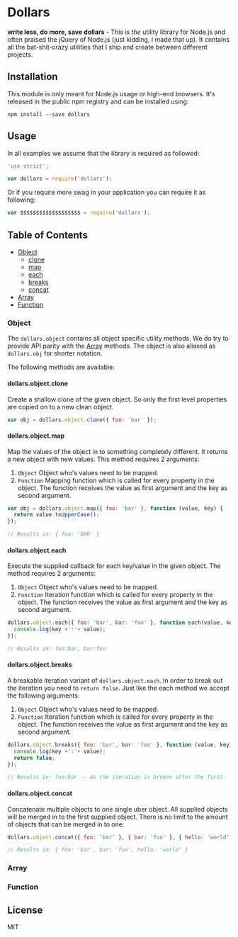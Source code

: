 # Dollars

**write less, do more, save dollars** - This is _the_ utility library for
Node.js and often praised the jQuery of Node.js (just kidding, I made that up).
It contains all the bat-shit-crazy utilities that I ship and create between
different projects.

## Installation

This module is only meant for Node.js usage or high-end browsers. It's released
in the public npm registry and can be installed using:

```
npm install --save dollars
```

## Usage

In all examples we assume that the library is required as followed:

```js
'use strict';

var dollars = require('dollars');
```

Or if you require more swag in your application you can require it as following:

```js
var $$$$$$$$$$$$$$$$$$$ = require('dollars');
```

## Table of Contents

- [Object](#object)
  - [clone](#dollarsobjectclone)
  - [map](#dollarsobjectmap)
  - [each](#dollarsobjecteach)
  - [breaks](#dollarsobjectbreaks)
  - [concat](#dollarsobjectconcat)
- [Array](#array)
- [Function](#function)

### Object

The `dollars.object` contains all object specific utility methods. We do try to
provide API parity with the [Array](#array) methods. The object is also aliased
as `dollars.obj` for shorter notation.

The following methods are available:

#### dollars.object.clone

Create a shallow clone of the given object. So only the first level properties
are copied on to a new clean object.

```js
var obj = dollars.object.clone({ foo: 'bar' });
```

#### dollars.object.map

Map the values of the object in to something completely different. It returns a
new object with new values. This method requires 2 arguments:

1. `Object` Object who's values need to be mapped.
2. `Function` Mapping function which is called for every property in the object.
   The function receives the value as first argument and the key as second
   argument.

```js
var obj = dollars.object.map({ foo: 'bar' }, function (value, key) {
  return value.toUpperCase();
});

// Results in: { foo: 'BAR' }
```

#### dollars.object.each

Execute the supplied callback for each key/value in the given object. The method
requires 2 arguments:

1. `Object` Object who's values need to be mapped.
2. `Function` Iteration function which is called for every property in the object.
   The function receives the value as first argument and the key as second
   argument.

```js
dollars.object.each({ foo: 'bar', bar: 'foo' }, function each(value, key) {
  console.log(key +':'+ value);
});

// Results in: foo:bar, bar:foo
```

#### dollars.object.breaks

A breakable iteration variant of `dollars.object.each`. In order to break out the
iteration you need to `return false`. Just like the each method we accept the
following arguments:

1. `Object` Object who's values need to be mapped.
2. `Function` Iteration function which is called for every property in the object.
   The function receives the value as first argument and the key as second
   argument.

```js
dollars.object.breaks({ foo: 'bar', bar: 'foo' }, function (value, key) {
  console.log(key +':'+ value);
  return false;
});

// Results in: foo:bar -- As the iteration is broken after the first.
```

#### dollars.object.concat

Concatenate multiple objects to one single uber object. All supplied objects
will be merged in to the first supplied object. There is no limit to the amount
of objects that can be merged in to one.

```js
dollars.object.concat({ foo: 'bar' }, { bar: 'foo' }, { hello: 'world' });A

// Results in: { foo: 'bar', bar: 'foo', hello: 'world' }
```

### Array

### Function

## License

MIT
